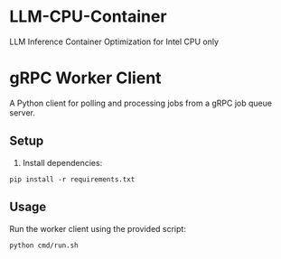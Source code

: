 # LLM-CPU-Container
LLM Inference Container Optimization for Intel CPU only

# gRPC Worker Client

A Python client for polling and processing jobs from a gRPC job queue server.

## Setup

1. Install dependencies:
```
pip install -r requirements.txt
```

## Usage

Run the worker client using the provided script:
```
python cmd/run.sh
```

